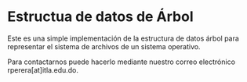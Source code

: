 # Estructua de datos de Árbol

Este es una simple implementación de la estructura de datos árbol para representar el sistema de archivos de un sistema operativo.

Para contactarnos puede hacerlo mediante nuestro correo electrónico rperera[at]itla.edu.do.
